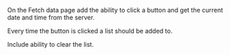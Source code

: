 On the Fetch data page add the ability to click a button and get the current date and time from the server.

Every time the button is clicked a list should be added to.

Include ability to clear the list.

